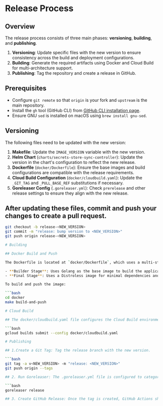 # Release Process

## Overview

The release process consists of three main phases: **versioning**, **building**, and **publishing**.

1. **Versioning**: Update specific files with the new version to ensure consistency across the build and deployment configurations.
2. **Building**: Generate the required artifacts using Docker and Cloud Build for multi-architecture support.
3. **Publishing**: Tag the repository and create a release in GitHub.

## Prerequisites

- Configure `git remote` so that `origin` is your fork and `upstream` is the main repository.
- Install the `gh` tool (GitHub CLI) from [GitHub CLI installation page](https://github.com/cli/cli#installation).
- Ensure GNU `sed` is installed on macOS using `brew install gnu-sed`.

## Versioning

The following files need to be updated with the new version:

1. **Makefile**: Update the `IMAGE_VERSION` variable with the new version.
2. **Helm Chart** (`charts/secrets-store-sync-controller`): Update the version in the chart's configuration to reflect the new release.
3. **Dockerfile** (`docker/Dockerfile`): Ensure the base images and build configurations are compatible with the release requirements.
4. **Cloud Build Configuration** (`docker/cloudbuild.yaml`): Update the `_GIT_TAG` and `_PULL_BASE_REF` substitutions if necessary.
5. **Goreleaser Config** (`.goreleaser.yml`): Check `prerelease` and other release settings to ensure they align with the new release.

## After updating these files, commit and push your changes to create a pull request.

```bash
git checkout -b release-<NEW_VERSION>
git commit -m "release: bump version to <NEW_VERSION>"
git push origin release-<NEW_VERSION>

# Building

## Docker Build and Push

The Dockerfile is located at `docker/Dockerfile`, which uses a multi-stage build process:

- **Builder Stage**: Uses Golang as the base image to build the application.
- **Final Stage**: Uses a Distroless image for minimal dependencies and security.

To build and push the image:

```bash
cd docker
make build-and-push

# Cloud Build

## The docker/cloudbuild.yaml file configures the Cloud Build environment for multi-arch Docker images. Use this configuration to trigger a build with Google Cloud Build. Update _GIT_TAG and _PULL_BASE_REF as needed before running the job.

```bash
gcloud builds submit --config docker/cloudbuild.yaml

# Publishing

## 1.Create a Git Tag: Tag the release branch with the new version.

```bash
git tag -a v<NEW_VERSION> -m "release: <NEW_VERSION>"
git push origin --tags

## 2. Run Goreleaser: The .goreleaser.yml file is configured to categorize changes and create a release. Run Goreleaser to publish the release.

```bash
goreleaser release

## 3. Create GitHub Release: Once the tag is created, GitHub Actions should automatically generate the release notes and changelog based on the configuration in .goreleaser.yml


